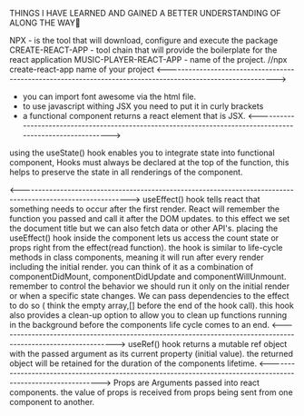 THINGS I HAVE LEARNED AND GAINED A BETTER UNDERSTANDING OF ALONG THE WAY🧮

NPX - is the tool that will download, configure and execute the package
CREATE-REACT-APP - tool chain that will provide the boilerplate for the react application
MUSIC-PLAYER-REACT-APP - name of the project.
//npx create-react-app name of your project
<------------------------------------------------------------------------------------------------------------>

- you can import font awesome via the html file.
- to use javascript withing JSX you need to put it in curly brackets
- a functional component returns a react element that is JSX.
  <------------------------------------------------------------------------------------------------------------>

using the useState() hook enables you to integrate state into functional component,
Hooks must always be declared at the top of the function, this helps to preserve the state in all renderings of the component.

<------------------------------------------------------------------------------------------------------------>
useEffect() hook tells react that something needs to occur after the first render. React will remember the function you passed and call it after the DOM updates. to this effect we set the document title but we can also fetch data or other API's.
placing the useEffect() hook inside the component lets us access the count state or props right from the effect(read function). the hook is similar to life-cycle methods in class components, meaning it will run after every render including the initial render. you can think of it as a combination of componentDidMount, componentDidUpdate and componentWillUnmount. remember to control the behavior we should run it only on the initial render or when a specific state changes. We can pass dependencies to the effect to do so ( think the empty array,[] before the end of the hook call). this hook also provides a clean-up option to allow you to clean up functions running in the background before the components life cycle comes to an end.
<-------------------------------------------------------------------------------------------------------------->
useRef() hook returns a mutable ref object with the passed argument as its current property (initial value). the returned object will be retained for the duration of the components lifetime.
<-------------------------------------------------------------------------------------------------------------->
Props are Arguments passed into react components. the value of props is received from props being sent from one component to another.
